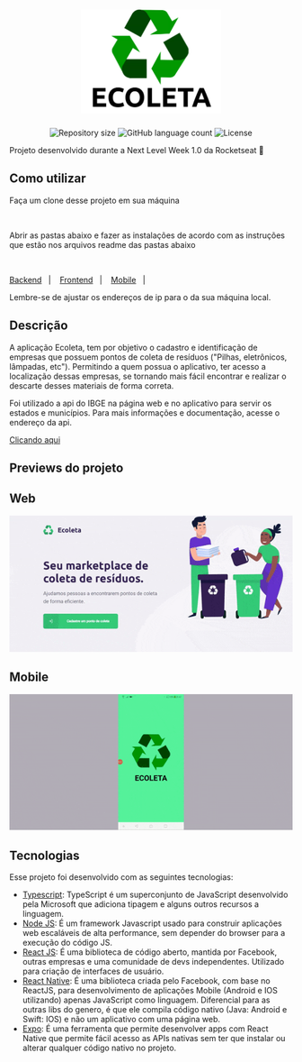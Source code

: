 <h1 align="center">
  <img alt="Ecoleta" src=".github/eco.png" width="250px" />
</h1>

<p align="center">
 <img alt="Repository size" src="https://img.shields.io/github/repo-size/luizeduul/Ecoleta">
 <img alt="GitHub language count" src="https://img.shields.io/github/languages/count/luizeduul/Ecoleta">
 <img alt="License" src="https://img.shields.io/badge/license-MIT-brightgreen">
</p>
<p>Projeto desenvolvido durante a Next Level Week 1.0 da Rocketseat 🚀</p>

## Como utilizar 
<p>Faça um clone desse projeto em sua máquina</p><br>
<p>Abrir as pastas abaixo e fazer as instalações de acordo com as instruções que estão nos arquivos readme das pastas abaixo</p><br>
<p>
  <a href="https://github.com/luizeduul/Ecoleta/tree/master/backend" target="_blank" rel="noopener noreferrer">Backend</a>&nbsp;&nbsp;&nbsp;|&nbsp;&nbsp;&nbsp;
  <a href="https://github.com/luizeduul/Ecoleta/tree/master/frontend" target="_blank" rel="noopener noreferrer">Frontend</a>&nbsp;&nbsp;&nbsp;|&nbsp;&nbsp;&nbsp;
  <a href="https://github.com/luizeduul/Ecoleta/tree/master/mobile" target="_blank" rel="noopener noreferrer">Mobile</a>&nbsp;&nbsp;&nbsp;|&nbsp;&nbsp;&nbsp;
</p>

<p>Lembre-se de ajustar os endereços de ip para o da sua máquina local.</p>
<h2>Descrição</h2>
<p>A aplicação Ecoleta, tem por objetivo o cadastro e identificação de empresas que possuem pontos de coleta de resíduos ("Pilhas, eletrônicos, lâmpadas, etc"). Permitindo a quem possua o aplicativo, ter acesso a localização dessas empresas, se tornando mais fácil encontrar e realizar o descarte desses materiais de forma correta.</p>

<p>
  <p>Foi utilizado a api do IBGE na página web e no aplicativo para servir os estados e municípios. Para mais informações e documentação, acesse o endereço da api.</p><a href="https://servicodados.ibge.gov.br/api/docs/localidades?versao=1#api-_" target="_blank" rel="noopener noreferrer">Clicando aqui</a>&nbsp;&nbsp;&nbsp;
</p>

<h2>Previews do projeto</h2>

## Web
<p align="center">
  <img alt="webversion" src=".github/frontend.gif"/>
</p>

## Mobile
<p align="center">
  <img alt="mobile" src=".github/mobile.gif"/>
</p>

## Tecnologias
 Esse projeto foi desenvolvido com as seguintes tecnologias:
  - [Typescript](https://www.typescriptlang.org/): TypeScript é um superconjunto de JavaScript desenvolvido pela Microsoft que adiciona tipagem e alguns outros recursos a linguagem.
  - [Node JS](https://nodejs.org/en/): É um framework Javascript usado para construir aplicações web escaláveis de alta performance, sem depender do browser para a execução do código JS.
  - [React JS](https://reactjs.org): É uma biblioteca de código aberto, mantida por Facebook, outras empresas e uma comunidade de devs independentes. Utilizado para criação de interfaces de usuário.
  - [React Native](https://facebook.github.io/react-native/): É uma biblioteca criada pelo Facebook, com base no ReactJS, para desenvolvimento de aplicações Mobile (Android e IOS utilizando) apenas JavaScript como linguagem. Diferencial para as outras libs do genero, é que ele compila código nativo (Java: Android e Swift: IOS) e não um aplicativo com uma página web.
  - [Expo](https://docs.expo.io/): É uma ferramenta que permite desenvolver apps com React Native que permite fácil acesso as APIs nativas sem ter que instalar ou alterar qualquer código nativo no projeto.


